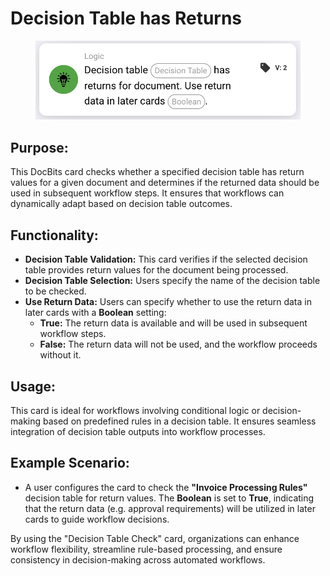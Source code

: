 # Decision Table has Returns

<figure><img src="../../../../.gitbook/assets/image (2) (1) (1) (1) (1) (1) (1) (1).png" alt="" width="563"><figcaption></figcaption></figure>

## **Purpose:**

This DocBits card checks whether a specified decision table has return values for a given document and determines if the returned data should be used in subsequent workflow steps. It ensures that workflows can dynamically adapt based on decision table outcomes.

## **Functionality:**

* **Decision Table Validation:** This card verifies if the selected decision table provides return values for the document being processed.
* **Decision Table Selection:** Users specify the name of the decision table to be checked.
* **Use Return Data:** Users can specify whether to use the return data in later cards with a **Boolean** setting:
  * **True:** The return data is available and will be used in subsequent workflow steps.
  * **False:** The return data will not be used, and the workflow proceeds without it.

## **Usage:**

This card is ideal for workflows involving conditional logic or decision-making based on predefined rules in a decision table. It ensures seamless integration of decision table outputs into workflow processes.

## **Example Scenario:**

* A user configures the card to check the **"Invoice Processing Rules"** decision table for return values. The **Boolean** is set to **True**, indicating that the return data (e.g. approval requirements) will be utilized in later cards to guide workflow decisions.

By using the "Decision Table Check" card, organizations can enhance workflow flexibility, streamline rule-based processing, and ensure consistency in decision-making across automated workflows.

